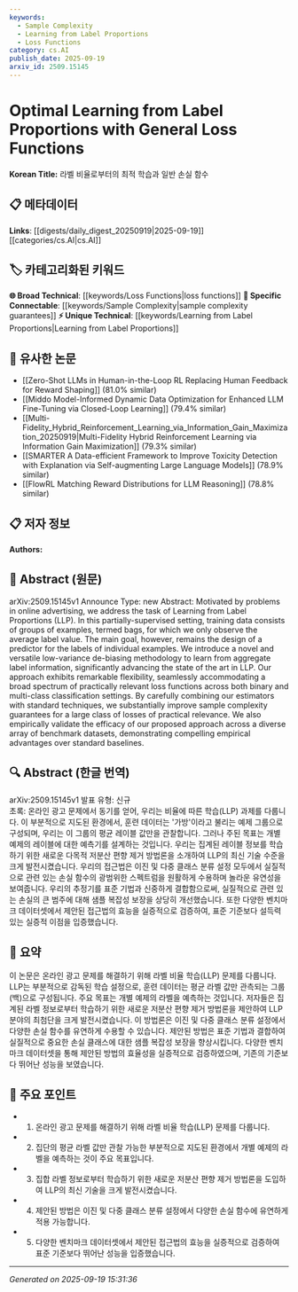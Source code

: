 ```yaml
---
keywords:
  - Sample Complexity
  - Learning from Label Proportions
  - Loss Functions
category: cs.AI
publish_date: 2025-09-19
arxiv_id: 2509.15145
---
```


<!-- KEYWORD_LINKING_METADATA:
{
  "processed_timestamp": "2025-09-22 21:30:22.570195",
  "vocabulary_version": "1.0",
  "selected_keywords": [
    "Sample Complexity",
    "Learning from Label Proportions",
    "Loss Functions"
  ],
  "rejected_keywords": [
    "De-biasing Techniques"
  ],
  "similarity_scores": {
    "Sample Complexity": 0.79,
    "Learning from Label Proportions": 0.78,
    "Loss Functions": 0.8
  },
  "extraction_method": "AI_prompt_based",
  "budget_applied": true
}
-->


# Optimal Learning from Label Proportions with General Loss Functions

**Korean Title:** 라벨 비율로부터의 최적 학습과 일반 손실 함수

## 📋 메타데이터

**Links**: [[digests/daily_digest_20250919|2025-09-19]]   [[categories/cs.AI|cs.AI]]

## 🏷️ 카테고리화된 키워드
**🌐 Broad Technical**: [[keywords/Loss Functions|loss functions]]
**🔗 Specific Connectable**: [[keywords/Sample Complexity|sample complexity guarantees]]
**⚡ Unique Technical**: [[keywords/Learning from Label Proportions|Learning from Label Proportions]]

## 🔗 유사한 논문
- [[Zero-Shot LLMs in Human-in-the-Loop RL Replacing Human Feedback for Reward Shaping]] (81.0% similar)
- [[Middo Model-Informed Dynamic Data Optimization for Enhanced LLM Fine-Tuning via Closed-Loop Learning]] (79.4% similar)
- [[Multi-Fidelity_Hybrid_Reinforcement_Learning_via_Information_Gain_Maximization_20250919|Multi-Fidelity Hybrid Reinforcement Learning via Information Gain Maximization]] (79.3% similar)
- [[SMARTER A Data-efficient Framework to Improve Toxicity Detection with Explanation via Self-augmenting Large Language Models]] (78.9% similar)
- [[FlowRL Matching Reward Distributions for LLM Reasoning]] (78.8% similar)

## 📋 저자 정보

**Authors:** 

## 📄 Abstract (원문)

arXiv:2509.15145v1 Announce Type: new 
Abstract: Motivated by problems in online advertising, we address the task of Learning from Label Proportions (LLP). In this partially-supervised setting, training data consists of groups of examples, termed bags, for which we only observe the average label value. The main goal, however, remains the design of a predictor for the labels of individual examples. We introduce a novel and versatile low-variance de-biasing methodology to learn from aggregate label information, significantly advancing the state of the art in LLP. Our approach exhibits remarkable flexibility, seamlessly accommodating a broad spectrum of practically relevant loss functions across both binary and multi-class classification settings. By carefully combining our estimators with standard techniques, we substantially improve sample complexity guarantees for a large class of losses of practical relevance. We also empirically validate the efficacy of our proposed approach across a diverse array of benchmark datasets, demonstrating compelling empirical advantages over standard baselines.

## 🔍 Abstract (한글 번역)

arXiv:2509.15145v1 발표 유형: 신규  
초록: 온라인 광고 문제에서 동기를 얻어, 우리는 비율에 따른 학습(LLP) 과제를 다룹니다. 이 부분적으로 지도된 환경에서, 훈련 데이터는 '가방'이라고 불리는 예제 그룹으로 구성되며, 우리는 이 그룹의 평균 레이블 값만을 관찰합니다. 그러나 주된 목표는 개별 예제의 레이블에 대한 예측기를 설계하는 것입니다. 우리는 집계된 레이블 정보를 학습하기 위한 새로운 다목적 저분산 편향 제거 방법론을 소개하여 LLP의 최신 기술 수준을 크게 발전시켰습니다. 우리의 접근법은 이진 및 다중 클래스 분류 설정 모두에서 실질적으로 관련 있는 손실 함수의 광범위한 스펙트럼을 원활하게 수용하며 놀라운 유연성을 보여줍니다. 우리의 추정기를 표준 기법과 신중하게 결합함으로써, 실질적으로 관련 있는 손실의 큰 범주에 대해 샘플 복잡성 보장을 상당히 개선했습니다. 또한 다양한 벤치마크 데이터셋에서 제안된 접근법의 효능을 실증적으로 검증하여, 표준 기준보다 설득력 있는 실증적 이점을 입증했습니다.

## 📝 요약

이 논문은 온라인 광고 문제를 해결하기 위해 라벨 비율 학습(LLP) 문제를 다룹니다. LLP는 부분적으로 감독된 학습 설정으로, 훈련 데이터는 평균 라벨 값만 관측되는 그룹(백)으로 구성됩니다. 주요 목표는 개별 예제의 라벨을 예측하는 것입니다. 저자들은 집계된 라벨 정보로부터 학습하기 위한 새로운 저분산 편향 제거 방법론을 제안하여 LLP 분야의 최첨단을 크게 발전시켰습니다. 이 방법론은 이진 및 다중 클래스 분류 설정에서 다양한 손실 함수를 유연하게 수용할 수 있습니다. 제안된 방법은 표준 기법과 결합하여 실질적으로 중요한 손실 클래스에 대한 샘플 복잡성 보장을 향상시킵니다. 다양한 벤치마크 데이터셋을 통해 제안된 방법의 효율성을 실증적으로 검증하였으며, 기존의 기준보다 뛰어난 성능을 보였습니다.

## 🎯 주요 포인트

- 1. 온라인 광고 문제를 해결하기 위해 라벨 비율 학습(LLP) 문제를 다룹니다.

- 2. 집단의 평균 라벨 값만 관찰 가능한 부분적으로 지도된 환경에서 개별 예제의 라벨을 예측하는 것이 주요 목표입니다.

- 3. 집합 라벨 정보로부터 학습하기 위한 새로운 저분산 편향 제거 방법론을 도입하여 LLP의 최신 기술을 크게 발전시켰습니다.

- 4. 제안된 방법은 이진 및 다중 클래스 분류 설정에서 다양한 손실 함수에 유연하게 적용 가능합니다.

- 5. 다양한 벤치마크 데이터셋에서 제안된 접근법의 효능을 실증적으로 검증하여 표준 기준보다 뛰어난 성능을 입증했습니다.

---

*Generated on 2025-09-19 15:31:36*